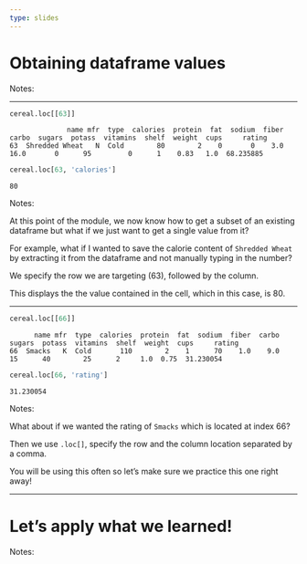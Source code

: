```yaml
---
type: slides
---
```


# Obtaining dataframe values

Notes: <br>

---

``` python
cereal.loc[[63]]
```

```out
              name mfr  type  calories  protein  fat  sodium  fiber  carbo  sugars  potass  vitamins  shelf  weight  cups     rating
63  Shredded Wheat   N  Cold        80        2    0       0    3.0   16.0       0      95         0      1    0.83   1.0  68.235885
```

``` python
cereal.loc[63, 'calories']
```

```out
80
```

Notes:

At this point of the module, we now know how to get a subset of an
existing dataframe but what if we just want to get a single value from
it?

For example, what if I wanted to save the calorie content of `Shredded
Wheat` by extracting it from the dataframe and not manually typing in
the number?

We specify the row we are targeting (63), followed by the column.

This displays the the value contained in the cell, which in this case,
is 80.

---

``` python
cereal.loc[[66]]
```

```out
      name mfr  type  calories  protein  fat  sodium  fiber  carbo  sugars  potass  vitamins  shelf  weight  cups     rating
66  Smacks   K  Cold       110        2    1      70    1.0    9.0      15      40        25      2     1.0  0.75  31.230054
```

``` python
cereal.loc[66, 'rating']
```

```out
31.230054
```

Notes:

What about if we wanted the rating of `Smacks` which is located at index
66?

Then we use `.loc[]`, specify the row and the column location separated
by a comma.

You will be using this often so let’s make sure we practice this one
right away\!

---

# Let’s apply what we learned\!

Notes: <br>
